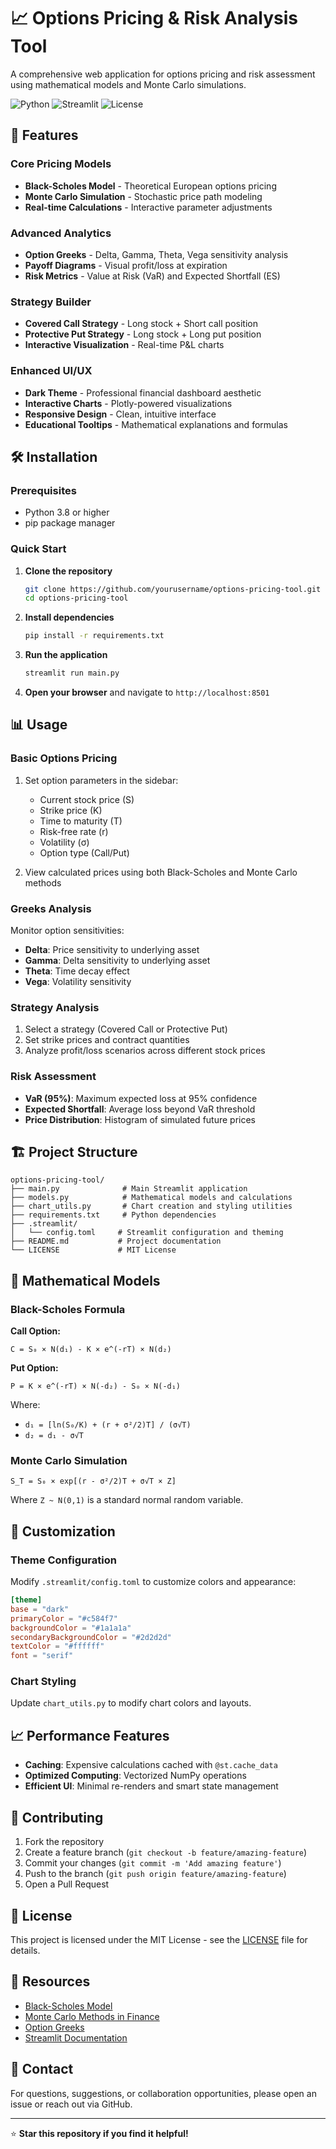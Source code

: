 # 📈 Options Pricing & Risk Analysis Tool

A comprehensive web application for options pricing and risk assessment using mathematical models and Monte Carlo simulations.

![Python](https://img.shields.io/badge/python-3.8+-blue.svg)
![Streamlit](https://img.shields.io/badge/streamlit-1.28+-red.svg)
![License](https://img.shields.io/badge/license-MIT-green.svg)

## 🚀 Features

### Core Pricing Models
- **Black-Scholes Model** - Theoretical European options pricing
- **Monte Carlo Simulation** - Stochastic price path modeling
- **Real-time Calculations** - Interactive parameter adjustments

### Advanced Analytics
- **Option Greeks** - Delta, Gamma, Theta, Vega sensitivity analysis
- **Payoff Diagrams** - Visual profit/loss at expiration
- **Risk Metrics** - Value at Risk (VaR) and Expected Shortfall (ES)

### Strategy Builder
- **Covered Call Strategy** - Long stock + Short call position
- **Protective Put Strategy** - Long stock + Long put position
- **Interactive Visualization** - Real-time P&L charts

### Enhanced UI/UX
- **Dark Theme** - Professional financial dashboard aesthetic
- **Interactive Charts** - Plotly-powered visualizations
- **Responsive Design** - Clean, intuitive interface
- **Educational Tooltips** - Mathematical explanations and formulas

## 🛠️ Installation

### Prerequisites
- Python 3.8 or higher
- pip package manager

### Quick Start

1. **Clone the repository**
   ```bash
   git clone https://github.com/yourusername/options-pricing-tool.git
   cd options-pricing-tool
   ```

2. **Install dependencies**
   ```bash
   pip install -r requirements.txt
   ```

3. **Run the application**
   ```bash
   streamlit run main.py
   ```

4. **Open your browser** and navigate to `http://localhost:8501`

## 📊 Usage

### Basic Options Pricing
1. Set option parameters in the sidebar:
   - Current stock price (S)
   - Strike price (K)
   - Time to maturity (T)
   - Risk-free rate (r)
   - Volatility (σ)
   - Option type (Call/Put)

2. View calculated prices using both Black-Scholes and Monte Carlo methods

### Greeks Analysis
Monitor option sensitivities:
- **Delta**: Price sensitivity to underlying asset
- **Gamma**: Delta sensitivity to underlying asset
- **Theta**: Time decay effect
- **Vega**: Volatility sensitivity

### Strategy Analysis
1. Select a strategy (Covered Call or Protective Put)
2. Set strike prices and contract quantities
3. Analyze profit/loss scenarios across different stock prices

### Risk Assessment
- **VaR (95%)**: Maximum expected loss at 95% confidence
- **Expected Shortfall**: Average loss beyond VaR threshold
- **Price Distribution**: Histogram of simulated future prices

## 🏗️ Project Structure

```
options-pricing-tool/
├── main.py              # Main Streamlit application
├── models.py            # Mathematical models and calculations
├── chart_utils.py       # Chart creation and styling utilities
├── requirements.txt     # Python dependencies
├── .streamlit/
│   └── config.toml     # Streamlit configuration and theming
├── README.md           # Project documentation
└── LICENSE             # MIT License
```

## 🧮 Mathematical Models

### Black-Scholes Formula

**Call Option:**
```
C = S₀ × N(d₁) - K × e^(-rT) × N(d₂)
```

**Put Option:**
```
P = K × e^(-rT) × N(-d₂) - S₀ × N(-d₁)
```

Where:
- `d₁ = [ln(S₀/K) + (r + σ²/2)T] / (σ√T)`
- `d₂ = d₁ - σ√T`

### Monte Carlo Simulation
```
S_T = S₀ × exp[(r - σ²/2)T + σ√T × Z]
```

Where `Z ~ N(0,1)` is a standard normal random variable.

## 🎨 Customization

### Theme Configuration
Modify `.streamlit/config.toml` to customize colors and appearance:

```toml
[theme]
base = "dark"
primaryColor = "#c584f7"
backgroundColor = "#1a1a1a"
secondaryBackgroundColor = "#2d2d2d"
textColor = "#ffffff"
font = "serif"
```

### Chart Styling
Update `chart_utils.py` to modify chart colors and layouts.

## 📈 Performance Features

- **Caching**: Expensive calculations cached with `@st.cache_data`
- **Optimized Computing**: Vectorized NumPy operations
- **Efficient UI**: Minimal re-renders and smart state management

## 🤝 Contributing

1. Fork the repository
2. Create a feature branch (`git checkout -b feature/amazing-feature`)
3. Commit your changes (`git commit -m 'Add amazing feature'`)
4. Push to the branch (`git push origin feature/amazing-feature`)
5. Open a Pull Request

## 📝 License

This project is licensed under the MIT License - see the [LICENSE](LICENSE) file for details.

## 🔗 Resources

- [Black-Scholes Model](https://en.wikipedia.org/wiki/Black%E2%80%93Scholes_model)
- [Monte Carlo Methods in Finance](https://en.wikipedia.org/wiki/Monte_Carlo_methods_in_finance)
- [Option Greeks](https://en.wikipedia.org/wiki/Greeks_(finance))
- [Streamlit Documentation](https://docs.streamlit.io/)

## 📧 Contact

For questions, suggestions, or collaboration opportunities, please open an issue or reach out via GitHub.

---

⭐ **Star this repository if you find it helpful!**